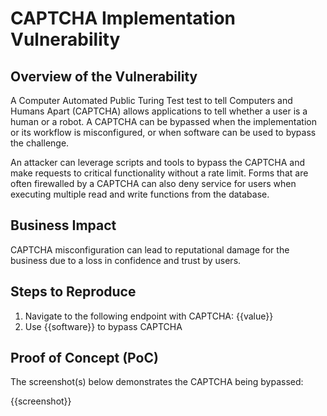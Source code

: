# CAPTCHA Implementation Vulnerability

## Overview of the Vulnerability

A Computer Automated Public Turing Test test to tell Computers and Humans Apart (CAPTCHA) allows applications to tell whether a user is a human or a robot. A CAPTCHA can be bypassed when the implementation or its workflow is misconfigured, or when software can be used to bypass the challenge.

An attacker can leverage scripts and tools to bypass the CAPTCHA and make requests to critical functionality without a rate limit. Forms that are often firewalled by a CAPTCHA can also deny service for users when executing multiple read and write functions from the database.

## Business Impact

CAPTCHA misconfiguration can lead to reputational damage for the business due to a loss in confidence and trust by users.

## Steps to Reproduce

1. Navigate to the following endpoint with CAPTCHA: {{value}}
1. Use {{software}} to bypass CAPTCHA

## Proof of Concept (PoC)

The screenshot(s) below demonstrates the CAPTCHA being bypassed:

{{screenshot}}
